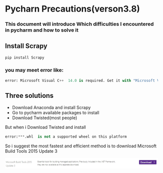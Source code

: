 # Pycharn Precautions(verson3.8)
### This document will introduce Which difficulties I encountered in pycharm and how to solve it 

## Install Scrapy
```python
pip install Scrapy
```
### you may meet error like:
```python
error: Microsoft Visual C++  14.0 is required. Get it with "Microsoft Visual C++ Build Tools": http://landinghub.visualstudio.com/visual-cpp-build-tools
```

## Three solutions
* Download Anaconda and install Scrapy
* Go to pycharm available packages to install
* Download Twisted(most people)

But when i Download Twisted and install
```python
error:***.whl  is not a supported wheel on this platform
```
So i suggest the most fastest and efficient method is to download Microsoft Build Tools 2015 Update 3

![image](1583510365095.jpg)






